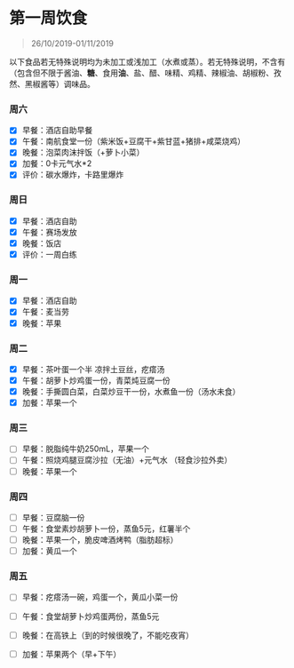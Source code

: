 # 第一周饮食

>26/10/2019-01/11/2019

以下食品若无特殊说明均为未加工或浅加工（水煮或蒸）。若无特殊说明，不含有（包含但不限于酱油、**糖**、食用**油**、盐、醋、味精、鸡精、辣椒油、胡椒粉、孜然、黑椒酱等）调味品。

### 周六

- [x] 早餐：酒店自助早餐
- [x] 午餐：南航食堂一份（紫米饭+豆腐干+紫甘蓝+猪排+咸菜烧鸡）
- [x] 晚餐：泡菜肉沫拌饭（+萝卜小菜）
- [x] 加餐：0卡元气水*2
- [x] 评价：碳水爆炸，卡路里爆炸

### 周日

- [x] 早餐：酒店自助
- [x] 午餐：赛场发放
- [x] 晚餐：饭店
- [x] 评价：一周白练

### 周一

- [x] 早餐：酒店自助
- [x] 午餐：麦当劳
- [x] 晚餐：苹果

### 周二

- [x] 早餐：茶叶蛋一个半 凉拌土豆丝，疙瘩汤
- [x] 午餐：胡萝卜炒鸡蛋一份，青菜炖豆腐一份
- [x] 晚餐：手撕圆白菜，白菜炒豆干一份，水煮鱼一份（汤水未食）
- [x] 加餐：苹果一个

### 周三

- [ ] 早餐：脱脂纯牛奶250mL，苹果一个
- [ ] 午餐：照烧鸡腿豆腐沙拉（无油）+元气水 （轻食沙拉外卖）
- [ ] 晚餐：苹果一个

### 周四

- [ ] 早餐：豆腐脑一份
- [ ] 午餐：食堂素炒胡萝卜一份，蒸鱼5元，红薯半个
- [ ] 晚餐：苹果一个，脆皮啤酒烤鸭（脂肪超标）
- [ ] 加餐：黄瓜一个

### 周五

- [ ] 早餐：疙瘩汤一碗，鸡蛋一个，黄瓜小菜一份

- [ ] 午餐：食堂胡萝卜炒鸡蛋两份，蒸鱼5元

- [ ] 晚餐：在高铁上（到的时候很晚了，不能吃夜宵）

- [ ] 加餐：苹果两个（早+下午）

  
